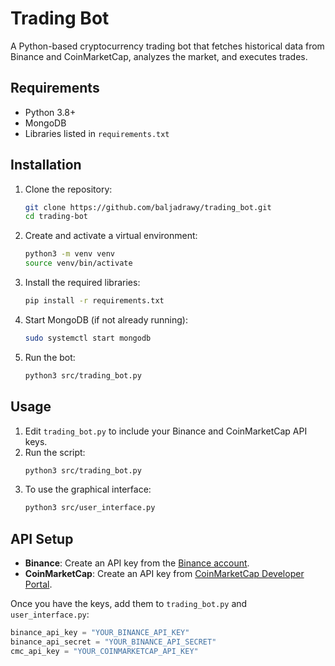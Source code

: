# Trading Bot

A Python-based cryptocurrency trading bot that fetches historical data from Binance and CoinMarketCap, analyzes the market, and executes trades.

## Requirements

- Python 3.8+
- MongoDB
- Libraries listed in `requirements.txt`

## Installation

1. Clone the repository:
    ```bash
    git clone https://github.com/baljadrawy/trading_bot.git
    cd trading-bot
    ```

2. Create and activate a virtual environment:
    ```bash
    python3 -m venv venv
    source venv/bin/activate
    ```

3. Install the required libraries:
    ```bash
    pip install -r requirements.txt
    ```

4. Start MongoDB (if not already running):
    ```bash
    sudo systemctl start mongodb
    ```

5. Run the bot:
    ```bash
    python3 src/trading_bot.py
    ```

## Usage

1. Edit `trading_bot.py` to include your Binance and CoinMarketCap API keys.
2. Run the script:
    ```bash
    python3 src/trading_bot.py
    ```
3. To use the graphical interface:
    ```bash
    python3 src/user_interface.py
    ```

## API Setup

- **Binance**: Create an API key from the [Binance account](https://www.binance.com/en/my/settings/api-management).
- **CoinMarketCap**: Create an API key from [CoinMarketCap Developer Portal](https://pro.coinmarketcap.com/signup/).

Once you have the keys, add them to `trading_bot.py` and `user_interface.py`:
```python
binance_api_key = "YOUR_BINANCE_API_KEY"
binance_api_secret = "YOUR_BINANCE_API_SECRET"
cmc_api_key = "YOUR_COINMARKETCAP_API_KEY"
